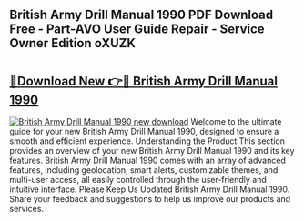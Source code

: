 ## British Army Drill Manual 1990 PDF Download Free - Part-AVO User Guide Repair - Service Owner Edition oXUZK

# <h2><a href="http://cf14287.oget.top/?id=British+Army+Drill+Manual+1990">🔗Download New 👉🔴 British Army Drill Manual 1990</a></h2>

[![British Army Drill Manual 1990 new download](https://i.imgur.com/5g1atiW.png)](http://cf14287.oget.top/?id=British+Army+Drill+Manual+1990)
Welcome to the ultimate guide for your new British Army Drill Manual 1990, designed to ensure a smooth and efficient experience. Understanding the Product This section provides an overview of your new British Army Drill Manual 1990 and its key features. British Army Drill Manual 1990 comes with an array of advanced features, including geolocation, smart alerts, customizable themes, and multi-user access, all easily controlled through the user-friendly and intuitive interface. Please Keep Us Updated British Army Drill Manual 1990. Share your feedback and suggestions to help us improve our products and services.
